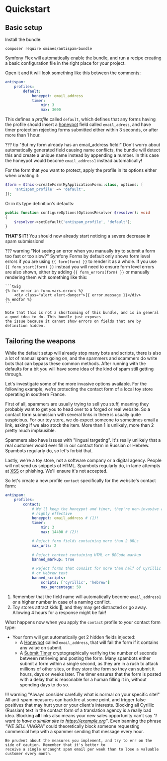 # Quickstart

## Basic setup

Install the bundle:
```shell
composer require omines/antispam-bundle
```
Symfony Flex will automatically enable the bundle, and run a recipe creating a basic configuration file in the right
place for your project.

Open it and it will look something like this between the comments:

```yaml title="config/packages/antispam.yaml"
antispam:
    profiles:
        default:
            honeypot: email_address
            timer:
                min: 3
                max: 3600
```
This defines a *profile* called `default`, which defines that any forms having the profile should insert a
[honeypot](https://en.wikipedia.org/wiki/Honeypot_(computing)) field called `email_adress`, and have timer protection
rejecting forms submitted either within 3 seconds, or after more than 1 hour.

??? tip "But my form already has an email_address field!"
    Don't worry about automatically generated field causing name conflicts, the bundle will detect this and create
    a unique name instead by appending a number. In this case the honeypot would become `email_address1` instead
    automatically!

For the form that you want to protect, apply the profile in its options either when creating it:
```php
$form = $this->createForm(MyApplicationForm::class, options: [
    'antispam_profile' => 'default',
]);
```
Or in its type definition's defaults:
```php
public function configureOptions(OptionsResolver $resolver): void
{
    $resolver->setDefault('antispam_profile', 'default');
}
```
**THAT'S IT!** You should now already start noticing a severe decrease in spam submissions!

??? warning "Not seeing an error when you manually try to submit a form too fast or too slow?"
    Symfony Forms by default only shows form level errors if you are using `{{ form(form) }}` to render it as a whole.
    If you use `{{ form_start(form) }}` instead you will need to ensure form level errors are also shown, either by
    adding `{{ form_errors(form) }}` or manually rendering them with something like this:

    ```twig
    {% for error in form.vars.errors %}
        <div class="alert alert-danger">{{ error.message }}</div>
    {% endfor %}
    ```

    Note that this is not a shortcoming of this bundle, and is in general a good idea to do. This bundle just exposes
    the issue because it cannot show errors on fields that are by definition hidden.

## Tailoring the weapons

While the default setup will already stop many bots and scripts, there is also a lot of manual spam going on, and the
spammers and scammers do write bots that can bypass these common methods. After running with the defaults for a bit
you will have some idea of the kind of spam still getting through.

Let's investigate some of the more invasive options available. For the following example, we're protecting the contact
form of a local toy store operating in southern France.

First of all, spammers are usually trying to sell you stuff, meaning they probably want to get you to head over to
a forged or real website. So a contact form submission with several links in there is usually quite suspicious. For our
toy store, we do expect someone to sometimes email a link, asking if we also stock the item. More than 1 is unlikely,
more than 2 pretty much implausible.

Spammers also have issues with "lingual targeting". It's really unlikely that a real customer would ever fill in our
contact form in Russian or Hebrew. Spambots regularly do, so let's forbid that.

Lastly, we're a toy store, not a software company or a digital agency. People will not send us snippets of HTML.
Spambots regularly do, in lame attempts at [XSS](https://en.wikipedia.org/wiki/Cross-site_scripting) or phishing.
We'll ensure it's not accepted.

So let's create a new profile `contact` specifically for the website's contact form:
```yaml title="config/packages/antispam.yaml"
antispam:
    profiles:
        contact:
            # We'll keep the honeypot and timer, they're non-invasive and
            # highly effective
            honeypot: email_address # (1)!
            timer:
                min: 3
                max: 14400 # (2)!

            # Reject form fields containing more than 2 URLs
            max_urls: 2
            
            # Reject content containing HTML or BBCode markup
            banned_markup: true

            # Reject forms that consist for more than half of Cyrillic (Russian)
            # or Hebrew text
            banned_scripts:
                scripts: ['cyrillic', 'hebrew']
                max_percentage: 50
```

1. Remember that the field name will automatically become `email_address1` or a higher number in case of a naming conflict.
2. Toy stores attract kids :child:, and they may get distracted or go away. Allowing 4 hours for a response might be fair!

What happens now when you apply the `contact` profile to your contact form type:

- Your form will get automatically get 2 hidden fields injected:
    * A [Honeypot](form/honeypot.md) called `email_address`, that will fail the form if it contains any value on submit.
    * A [Submit Timer](form/submit_timer.md) cryptographically verifying the number of seconds between retrieving and
      posting the form. Many spambots either submit a form within a single second, as they are in a rush to attack
      millions of other sites, or they store the form so they can submit it hours, days or weeks later. The timer ensures
      that the form is posted with a delay that is reasonable for a human filling it in, without spending days to do so.

!!! warning "Always consider carefully what is normal on your specific site!"
    All anti-spam measures can backfire at some point, and trigger false positives that may hurt your or your client's
    interests. Blocking all Cyrillic (Russian) text in the contact form of a translation agency is a really bad idea. 
    Blocking **all** links also means your new sales opportunity can't say *"I want to have a similar site to 
    https://example.org"*. Even banning the phrase *"WE SELL VIAGRA"* could theoretically block someone requesting
    commercial help with a spammer sending that message every hour.

    Be prudent about the measures you implement, and try to err on the side of caution. Remember that it's better to
    receive a single uncaught spam email per week than to lose a valuable customer every month.


